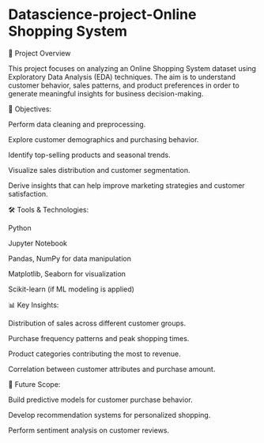 # Datascience-project-Online Shopping System

📌 Project Overview

This project focuses on analyzing an Online Shopping System dataset using Exploratory Data Analysis (EDA) techniques. The aim is to understand customer behavior, sales patterns, and product preferences in order to generate meaningful insights for business decision-making.

🎯 Objectives:


Perform data cleaning and preprocessing.

Explore customer demographics and purchasing behavior.

Identify top-selling products and seasonal trends.

Visualize sales distribution and customer segmentation.

Derive insights that can help improve marketing strategies and customer satisfaction.

🛠️ Tools & Technologies:


Python

Jupyter Notebook

Pandas, NumPy for data manipulation

Matplotlib, Seaborn for visualization

Scikit-learn (if ML modeling is applied)

📊 Key Insights:


Distribution of sales across different customer groups.

Purchase frequency patterns and peak shopping times.

Product categories contributing the most to revenue.

Correlation between customer attributes and purchase amount.

🚀 Future Scope:


Build predictive models for customer purchase behavior.

Develop recommendation systems for personalized shopping.

Perform sentiment analysis on customer reviews.